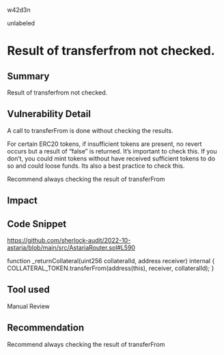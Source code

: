 w42d3n

unlabeled

# Result of transferfrom not checked.

## Summary
Result of transferfrom not checked.
## Vulnerability Detail
A call to transferFrom  is done without checking the results.

For certain ERC20 tokens, if insufficient tokens are present, no revert occurs but a result of “false” is returned. It’s important to check this. If you don’t, you could mint tokens without have received sufficient tokens to do so and could loose funds. Its also a best practice to check this.

Recommend always checking the result of transferFrom
## Impact

## Code Snippet

https://github.com/sherlock-audit/2022-10-astaria/blob/main/src/AstariaRouter.sol#L590

function _returnCollateral(uint256 collateralId, address receiver) internal {
    COLLATERAL_TOKEN.transferFrom(address(this), receiver, collateralId);
  }


## Tool used

Manual Review

## Recommendation
Recommend always checking the result of transferFrom